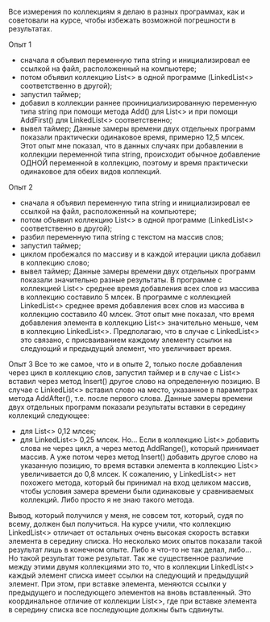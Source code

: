 Все измерения по коллекциям я делаю в разных программах, как и советовали на курсе, чтобы избежать возможной погрешности в результатах.

Опыт 1
- сначала я объявил переменную типа string и инициализировал ее ссылкой на файл, расположенный на компьютере;
- потом объявил коллекцию List<> в одной программе (LinkedList<> соответственно в другой);
- запустил таймер;
- добавил в коллекции раннее проинициализированную переменную типа string при помощи метода Add() для List<> и при помощи AddFirst() для LinkedList<> соответственно;
- вывел таймер;
Данные замеры времени двух отдельных программ показали практически одинаковое время, примерно 12,5 млсек.
Этот опыт мне показал, что в данных случаях при добавлении в коллекции переменной типа string, происходит обычное добавление ОДНОЙ переменной в коллекцию, поэтому и время практически одинаковое для обеих видов коллекций.

Опыт 2
- сначала я объявил переменную типа string и инициализировал ее ссылкой на файл, расположенный на компьютере;
- потом объявил коллекцию List<> в одной программе (LinkedList<> соответственно в другой);
- разбил переменную типа string с текстом на массив слов;
- запустил таймер;
- циклом пробежался по массиву и в каждой итерации цикла добавил в коллекцию слово;
- вывел таймер;
Данные замеры времени двух отдельных программ показали значительно разные результаты. В программе с коллекцией List<> среднее время добавления всех слов из массива в коллекцию составило 5 млсек. В программе с коллекцией LinkedList<> среднее время добавления всех слов из массива в коллекцию составило 40 млсек.
Этот опыт мне показал, что время добавления элемента в коллекцию List<> значительно меньше, чем в коллекцию LinkedList<>. Предполагаю, что в случае с LinkedList<> это связано, с присваиванием каждому элементу ссылки на следующий и предыдущий элемент, что увеличивает время.

Опыт 3
Все то же самое, что и в опыте 2, только после добавления через цикл в коллекцию слов, запустил таймер и в случае с List<> вставил через метод Insert() другое слово на определенную позицию. В случае с LinkedList<> вставил слово на место, указанное в параметрах метода AddAfter(), т.е. после первого слова.
Данные замеры времени двух отдельных программ показали результаты вставки в середину коллекций следующее:
- для List<> 0,12 млсек;
- для LinkedList<> 0,25 млсек.
Но...
Если в коллекцию List<> добавить слова не через цикл, а через метод AddRange(), который принимает массив. А уже потом через метод Insert() добавить другое слово на указанную позицию, то время вставки элемента в коллекцию List<> увеличивается до 0,8 млсек.
К сожалению, у LinkedList<> нет похожего метода, который бы принимал на вход целиком массив, чтобы условия замера времени были одинаковые у сравниваемых коллекций. Либо просто я не знаю такого метода.

Вывод, который получился у меня, не совсем тот, который, судя по всему, должен был получиться. На курсе учили, что коллекцию LinkedList<> отличает от остальных очень высокая скорость вставки элемента в середину списка. Но несколько моих опытов показали такой результат лишь в конечном опыте. Либо я что-то не так делал, либо... Но такой результат тоже результат.
Так же существенное различие между этими двумя коллекциями это то, что в коллекции LinkedList<> каждый элемент списка имеет ссылки на следующий и предыдущий элемент. При этом, при вставке элемента, меняются ссылки у предыдущего и последующего элементов на вновь вставленный. Это координальное отличие от коллекции List<>, где при вставке элемента в середину списка все последующие должны быть сдвинуты.
